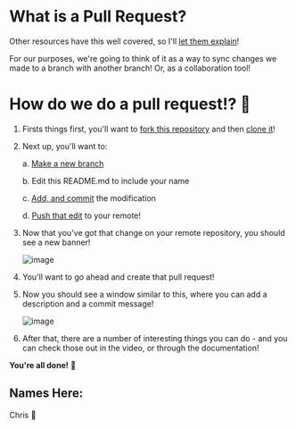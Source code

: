 # What is a Pull Request?

Other resources have this well covered, so I'll [let them explain](https://docs.github.com/en/pull-requests/collaborating-with-pull-requests/proposing-changes-to-your-work-with-pull-requests/about-pull-requests)!

For our purposes, we're going to think of it as a way to sync changes we made to a branch with another branch! Or, as a collaboration tool! 

# How do we do a pull request!? :thinking:

  1. Firsts things first, you'll want to [fork this repository](https://github.com/chris-alexiuk/GitGood-Forking) and then [clone it](https://github.com/chris-alexiuk/GitGood-Cloning)!
  2. Next up, you'll want to: 
  
      a. [Make a new branch](https://github.com/chris-alexiuk/GitGood-Branches)
      
      b. Edit this README.md to include your name
      
      c. [Add, and commit](https://youtu.be/2HztaI1PPOk) the modification
      
      d. [Push that edit](https://github.com/chris-alexiuk/GitGood-GitPush) to your remote!
  3. Now that you've got that change on your remote repository, you should see a new banner!
  
      ![image](https://user-images.githubusercontent.com/114439245/222870323-f8f3932f-ec65-4815-b93a-297cc1f5256e.png)

  4. You'll want to go ahead and create that pull request!
  
  5. Now you should see a window similar to this, where you can add a description and a commit message!
  
      ![image](https://user-images.githubusercontent.com/114439245/222870364-bdebca11-aa31-409a-bfa0-d37de8b8fc50.png)

  6. After that, there are a number of interesting things you can do - and you can check those out in the video, or through the documentation!
  
**You're all done!** :tada:


## Names Here:

Chris :tada:
